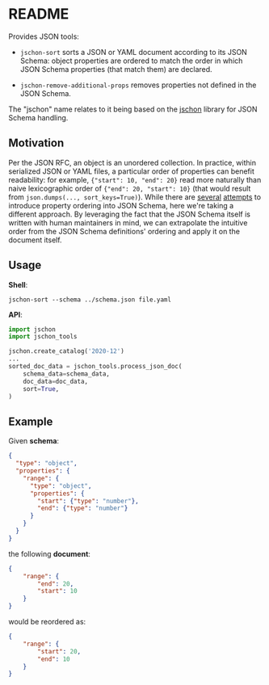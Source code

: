 # README

Provides JSON tools:

- `jschon-sort` sorts a JSON or YAML document according to its JSON Schema:
object properties are ordered to match the order in which JSON Schema properties (that match them) are declared.

- `jschon-remove-additional-props` removes properties not defined in the JSON Schema.

The "jschon" name relates to it being based on the [jschon](https://github.com/marksparkza/jschon) library
for JSON Schema handling.

## Motivation

Per the JSON RFC, an object is an unordered collection. In practice, within serialized JSON or YAML files,
a particular order of properties can benefit readability: for example,
`{"start": 10, "end": 20}` read more naturally than naive lexicographic order of `{"end": 20, "start": 10}`
(that would result from `json.dumps(..., sort_keys=True)`).
While there are [several](https://github.com/json-schema/json-schema/issues/119)
[attempts](https://github.com/json-schema-org/json-schema-spec/issues/571)
to introduce property ordering into JSON Schema, here we're taking a different approach.
By leveraging the fact that the JSON Schema itself is written with human maintainers in mind,
we can extrapolate the intuitive order from the JSON Schema definitions' ordering and apply it on the document itself.

## Usage

**Shell**:

```shell
jschon-sort --schema ../schema.json file.yaml
```

**API**:

```python
import jschon
import jschon_tools

jschon.create_catalog('2020-12')
...
sorted_doc_data = jschon_tools.process_json_doc(
    schema_data=schema_data,
    doc_data=doc_data,
    sort=True,
)
```

## Example

Given **schema**:

```json
{
  "type": "object",
  "properties": {
    "range": {
      "type": "object",
      "properties": {
        "start": {"type": "number"},
        "end": {"type": "number"}
      }
    }
  }
}
```

the following **document**:

```json
{
    "range": {
        "end": 20,
        "start": 10
    }
}
```

would be reordered as:

```json
{
    "range": {
        "start": 20,
        "end": 10
    }
}
```
